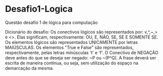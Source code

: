 # Desafio1-Logica
Questão desafio 1 de lógica para computação

Dicionário do desafio:
	Os conectivos lógicos são representados por: v,^,~,> e <>. Elas significam, respectivamente: OU, E, NÃO, SE, SE E SOMENTE SE.
	Os elementos lógicos são representados UNICAMENTE por letras MAIÚSCULAS.
	Os elementos \"True e False\" são representados, respectivamente, pelas letras minúsculas \'t\' e \'f\'.
	O Conectivo de NEGAÇÃO deve antes do que se deseja ser negado: ~P ou ~(P^Q).
	A frase deverá ser escrita de maneira contínua, ou seja, sem utilização do espaço na demarcação da mesma.
